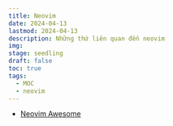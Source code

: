 ```yaml
---
title: Neovim
date: 2024-04-13 
lastmod: 2024-04-13 
description: Những thứ liên quan đến neovim
img: 
stage: seedling
draft: false
toc: true
tags: 
  - MOC
  - neovim
---
```


- [Neovim Awesome](https://www.trackawesomelist.com/rockerBOO/awesome-neovim/readme/) 

